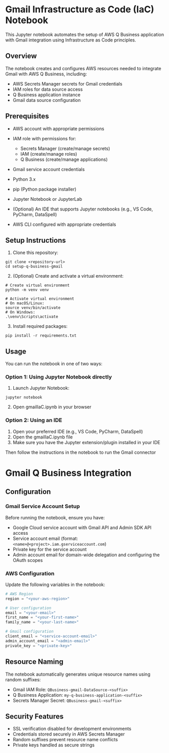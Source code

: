 # Gmail Infrastructure as Code (IaC) Notebook
This Jupyter notebook automates the setup of AWS Q Business application with Gmail integration using Infrastructure as Code principles.

## Overview
The notebook creates and configures AWS resources needed to integrate Gmail with AWS Q Business, including:

- AWS Secrets Manager secrets for Gmail credentials
- IAM roles for data source access
- Q Business application instance
- Gmail data source configuration

## Prerequisites
- AWS account with appropriate permissions

- IAM role with permissions for:
    - Secrets Manager (create/manage secrets)
    - IAM (create/manage roles)
    - Q Business (create/manage applications)

- Gmail service account credentials

- Python 3.x
- pip (Python package installer)
- Jupyter Notebook or JupyterLab
- (Optional) An IDE that supports Jupyter notebooks (e.g., VS Code, PyCharm, DataSpell)
- AWS CLI configured with appropriate credentials

## Setup Instructions

1. Clone this repository:

```
git clone <repository-url>
cd setup-q-business-gmail

```

2. (Optional) Create and activate a virtual environment:

```
# Create virtual environment
python -m venv venv

# Activate virtual environment
# On macOS/Linux:
source venv/bin/activate
# On Windows:
.\venv\Scripts\activate

```

3. Install required packages:

`
pip install -r requirements.txt
`

## Usage

You can run the notebook in one of two ways:

### Option 1: Using Jupyter Notebook directly

1. Launch Jupyter Notebook:

`
jupyter notebook
`

2. Open gmailIaC.ipynb in your browser

### Option 2: Using an IDE

1. Open your preferred IDE (e.g., VS Code, PyCharm, DataSpell)
2. Open the gmailIaC.ipynb file
3. Make sure you have the Jupyter extension/plugin installed in your IDE

Then follow the instructions in the notebook to run the Gmail connector

# Gmail Q Business Integration

## Configuration

### Gmail Service Account Setup
Before running the notebook, ensure you have:

- Google Cloud service account with Gmail API and Admin SDK API access
- Service account email (format: `<name>@<project>.iam.gserviceaccount.com`)
- Private key for the service account
- Admin account email for domain-wide delegation and configuring the OAuth scopes

### AWS Configuration
Update the following variables in the notebook:

```python
# AWS Region
region = "<your-aws-region>"

# User configuration
email = "<your-email>"
first_name = "<your-first-name>"
family_name = "<your-last-name>"

# Gmail configuration
client_email = "<service-account-email>"
admin_account_email = "<admin-email>"
private_key = "<private-key>"
```

## Resource Naming
The notebook automatically generates unique resource names using random suffixes:

- Gmail IAM Role: `QBusiness-gmail-DataSource-<suffix>`
- Q Business Application: `my-q-business-application-<suffix>`
- Secrets Manager Secret: `QBusiness-gmail-<suffix>`

## Security Features
- SSL verification disabled for development environments
- Credentials stored securely in AWS Secrets Manager
- Random suffixes prevent resource name conflicts
- Private keys handled as secure strings
